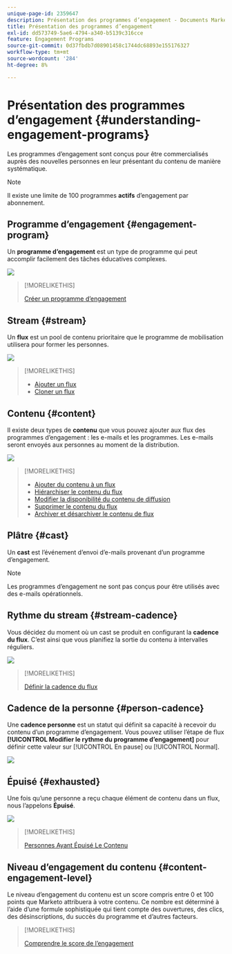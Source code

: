 ```yaml
---
unique-page-id: 2359647
description: Présentation des programmes d’engagement - Documents Marketo - Documentation du produit
title: Présentation des programmes d’engagement
exl-id: dd573749-5ae6-4794-a340-b5139c316cce
feature: Engagement Programs
source-git-commit: 0d37fbdb7d08901458c1744dc68893e155176327
workflow-type: tm+mt
source-wordcount: '284'
ht-degree: 8%

---
```


# Présentation des programmes d’engagement {#understanding-engagement-programs}

Les programmes d’engagement sont conçus pour être commercialisés auprès des nouvelles personnes en leur présentant du contenu de manière systématique.

>[!NOTE]
>
>Il existe une limite de 100 programmes **actifs** d’engagement par abonnement.

## Programme d’engagement {#engagement-program}

Un **programme d’engagement** est un type de programme qui peut accomplir facilement des tâches éducatives complexes.

![](assets/image2014-9-15-15-3a24-3a57.png)

>[!MORELIKETHIS]
>
>[Créer un programme d’engagement](/help/marketo/product-docs/email-marketing/drip-nurturing/creating-an-engagement-program/create-an-engagement-program.md)

## Stream {#stream}

Un **flux** est un pool de contenu prioritaire que le programme de mobilisation utilisera pour former les personnes.

![](assets/image2014-9-15-15-3a25-3a4.png)

>[!MORELIKETHIS]
>
>* [Ajouter un flux](/help/marketo/product-docs/email-marketing/drip-nurturing/creating-an-engagement-program/add-a-stream.md)
>* [Cloner un flux](/help/marketo/product-docs/email-marketing/drip-nurturing/engagement-program-streams/clone-a-stream.md)

## Contenu {#content}

Il existe deux types de **contenu** que vous pouvez ajouter aux flux des programmes d’engagement : les e-mails et les programmes. Les e-mails seront envoyés aux personnes au moment de la distribution.

![](assets/image2014-9-15-15-3a25-3a18.png)

>[!MORELIKETHIS]
>
>* [Ajouter du contenu à un flux](/help/marketo/product-docs/email-marketing/drip-nurturing/creating-an-engagement-program/add-content-to-a-stream.md)
>* [Hiérarchiser le contenu du flux](/help/marketo/product-docs/email-marketing/drip-nurturing/using-stream-content/prioritize-stream-content.md)
>* [Modifier la disponibilité du contenu de diffusion](/help/marketo/product-docs/email-marketing/drip-nurturing/using-stream-content/edit-availability-of-stream-content.md)
>* [Supprimer le contenu du flux](/help/marketo/product-docs/email-marketing/drip-nurturing/using-stream-content/remove-stream-content.md)
>* [Archiver et désarchiver le contenu de flux](/help/marketo/product-docs/email-marketing/drip-nurturing/using-stream-content/archive-and-unarchive-stream-content.md)

## Plâtre {#cast}

Un **cast** est l’événement d’envoi d’e-mails provenant d’un programme d’engagement.

>[!NOTE]
>
>Les programmes d’engagement ne sont pas conçus pour être utilisés avec des e-mails opérationnels.

## Rythme du stream {#stream-cadence}

Vous décidez du moment où un cast se produit en configurant la **cadence du flux**. C’est ainsi que vous planifiez la sortie du contenu à intervalles réguliers.

![](assets/image2014-9-15-15-3a25-3a27.png)

>[!MORELIKETHIS]
>
>[Définir la cadence du flux](/help/marketo/product-docs/email-marketing/drip-nurturing/engagement-program-streams/set-stream-cadence.md)

## Cadence de la personne {#person-cadence}

Une **cadence personne** est un statut qui définit sa capacité à recevoir du contenu d’un programme d’engagement. Vous pouvez utiliser l’étape de flux **[!UICONTROL Modifier le rythme du programme d’engagement]** pour définir cette valeur sur [!UICONTROL En pause] ou [!UICONTROL Normal].

![](assets/image2014-9-15-15-3a25-3a55.png)

## Épuisé {#exhausted}

Une fois qu’une personne a reçu chaque élément de contenu dans un flux, nous l’appelons **Épuisé**.

![](assets/image2014-9-15-15-3a26-3a5.png)

>[!MORELIKETHIS]
>
>[Personnes Ayant Épuisé Le Contenu](/help/marketo/product-docs/email-marketing/drip-nurturing/using-engagement-programs/people-who-have-exhausted-content.md)

## Niveau d’engagement du contenu {#content-engagement-level}

Le niveau d’engagement du contenu est un score compris entre 0 et 100 points que Marketo attribuera à votre contenu. Ce nombre est déterminé à l’aide d’une formule sophistiquée qui tient compte des ouvertures, des clics, des désinscriptions, du succès du programme et d’autres facteurs.

>[!MORELIKETHIS]
>
>[Comprendre le score de l’engagement](/help/marketo/product-docs/email-marketing/drip-nurturing/reports-and-notifications/understanding-the-engagement-score.md)
